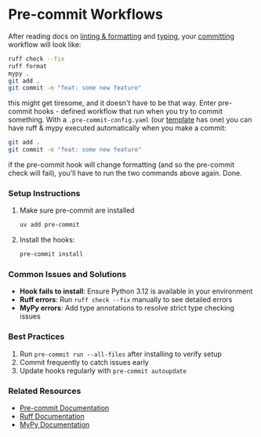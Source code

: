 # Pre-commit Workflows

After reading docs on [linting & formatting](/docs/python/lint.md) and [typing](/docs/python/typing/intro.md), your [committing](/docs/git/intro.md) workflow will look like:

```bash
ruff check --fix
ruff format
mypy .
git add .
git commit -m "feat: some new feature"
```

this might get tiresome, and it doesn't have to be that way. Enter pre-commit hooks - defined workflow that run when you try to commit something. With a `.pre-commit-config.yaml` (our [template](https://github.com/batistagroup/python-template/) has one) you can have ruff & mypy executed automatically when you make a commit:

```bash
git add .
git commit -m "feat: some new feature"
```

if the pre-commit hook will change formatting (and so the pre-commit check will fail), you'll have to run the two commands above again. Done.

### Setup Instructions

1. Make sure pre-commit are installed

    ```bash
    uv add pre-commit
    ```

1. Install the hooks:

    ```bash
    pre-commit install
    ```

### Common Issues and Solutions

- **Hook fails to install**: Ensure Python 3.12 is available in your environment
- **Ruff errors**: Run `ruff check --fix` manually to see detailed errors
- **MyPy errors**: Add type annotations to resolve strict type checking issues

### Best Practices

1. Run `pre-commit run --all-files` after installing to verify setup
1. Commit frequently to catch issues early
1. Update hooks regularly with `pre-commit autoupdate`

### Related Resources

- [Pre-commit Documentation](https://pre-commit.com/)
- [Ruff Documentation](https://docs.astral.sh/ruff/)
- [MyPy Documentation](https://mypy.readthedocs.io/)
